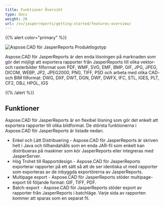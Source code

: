```yaml
---
title: Funktioner Översikt
type: docs
weight: 20
url: /sv/jasperreports/getting-started/features-overview/
---
```


{{% alert color="primary" %}}

![Aspose.CAD för JasperReports Produktlogotyp](/_assets/home_3.png)

Aspose.CAD för JasperReports är den enda lösningen på marknaden som gör det möjligt att exportera rapporter från JasperReports till olika vektor- och rasterbilder filformat som PDF, WMF, SVG, EMF, BMP, GIF, JPG, JPEG, DICOM, WEBP, JP2, JPEG2000, PNG, TIFF, PSD och arbeta med olika CAD- och BIM filformat: DWG, DXF, DWT, DGN, DWF, DWFX, IFC, STL, IGES, PLT, CF2, OBJ, HPGL, IGS

{{% /alert %}}

## Funktioner

Aspose.CAD för JasperReports är en flexibel lösning som gör det enkelt att exportera rapporter till olika bildformat. De största funktionerna i Aspose.CAD för JasperReports är listade nedan.

- Enkel och Lätt Distribuering - Aspose.CAD för JasperReports är skriven helt i Java och tillhandahålls som en enda JAR-fil som enkelt kan distribueras på maskiner som kör JasperReports eller integreras med JasperServer.
- Hög Trohet till Rapportdesign - Aspose.CAD för JasperReports exporterar rapporter på ett sätt så att de ser identiska ut med rapporter som exporteras av de inbyggda exportörerna av JasperReports.
- Multipage export - Aspose.CAD för JasperReports stöder multipage-export till följande format: GIF, TIFF, PDF.
- Batch-export - Aspose.CAD för JasperReports stöder export av rapporter från JasperReports i batchläge. Varje sida av rapporten kommer att sparas som en separat fil.
